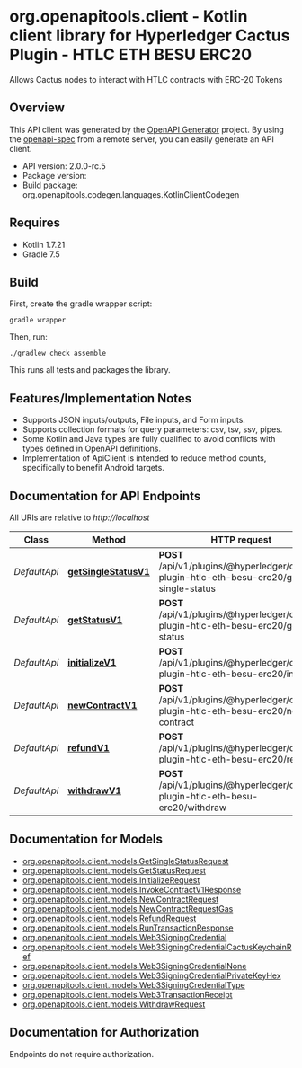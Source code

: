 # org.openapitools.client - Kotlin client library for Hyperledger Cactus Plugin - HTLC ETH BESU ERC20

Allows Cactus nodes to interact with HTLC contracts with ERC-20 Tokens

## Overview
This API client was generated by the [OpenAPI Generator](https://openapi-generator.tech) project.  By using the [openapi-spec](https://github.com/OAI/OpenAPI-Specification) from a remote server, you can easily generate an API client.

- API version: 2.0.0-rc.5
- Package version: 
- Build package: org.openapitools.codegen.languages.KotlinClientCodegen

## Requires

* Kotlin 1.7.21
* Gradle 7.5

## Build

First, create the gradle wrapper script:

```
gradle wrapper
```

Then, run:

```
./gradlew check assemble
```

This runs all tests and packages the library.

## Features/Implementation Notes

* Supports JSON inputs/outputs, File inputs, and Form inputs.
* Supports collection formats for query parameters: csv, tsv, ssv, pipes.
* Some Kotlin and Java types are fully qualified to avoid conflicts with types defined in OpenAPI definitions.
* Implementation of ApiClient is intended to reduce method counts, specifically to benefit Android targets.

<a id="documentation-for-api-endpoints"></a>
## Documentation for API Endpoints

All URIs are relative to *http://localhost*

Class | Method | HTTP request | Description
------------ | ------------- | ------------- | -------------
*DefaultApi* | [**getSingleStatusV1**](docs/DefaultApi.md#getsinglestatusv1) | **POST** /api/v1/plugins/@hyperledger/cactus-plugin-htlc-eth-besu-erc20/get-single-status | 
*DefaultApi* | [**getStatusV1**](docs/DefaultApi.md#getstatusv1) | **POST** /api/v1/plugins/@hyperledger/cactus-plugin-htlc-eth-besu-erc20/get-status | 
*DefaultApi* | [**initializeV1**](docs/DefaultApi.md#initializev1) | **POST** /api/v1/plugins/@hyperledger/cactus-plugin-htlc-eth-besu-erc20/initialize | Initialize contract
*DefaultApi* | [**newContractV1**](docs/DefaultApi.md#newcontractv1) | **POST** /api/v1/plugins/@hyperledger/cactus-plugin-htlc-eth-besu-erc20/new-contract | Create a new hashtimelock contract
*DefaultApi* | [**refundV1**](docs/DefaultApi.md#refundv1) | **POST** /api/v1/plugins/@hyperledger/cactus-plugin-htlc-eth-besu-erc20/refund | Refund a hashtimelock contract
*DefaultApi* | [**withdrawV1**](docs/DefaultApi.md#withdrawv1) | **POST** /api/v1/plugins/@hyperledger/cactus-plugin-htlc-eth-besu-erc20/withdraw | Withdraw a hashtimelock contract


<a id="documentation-for-models"></a>
## Documentation for Models

 - [org.openapitools.client.models.GetSingleStatusRequest](docs/GetSingleStatusRequest.md)
 - [org.openapitools.client.models.GetStatusRequest](docs/GetStatusRequest.md)
 - [org.openapitools.client.models.InitializeRequest](docs/InitializeRequest.md)
 - [org.openapitools.client.models.InvokeContractV1Response](docs/InvokeContractV1Response.md)
 - [org.openapitools.client.models.NewContractRequest](docs/NewContractRequest.md)
 - [org.openapitools.client.models.NewContractRequestGas](docs/NewContractRequestGas.md)
 - [org.openapitools.client.models.RefundRequest](docs/RefundRequest.md)
 - [org.openapitools.client.models.RunTransactionResponse](docs/RunTransactionResponse.md)
 - [org.openapitools.client.models.Web3SigningCredential](docs/Web3SigningCredential.md)
 - [org.openapitools.client.models.Web3SigningCredentialCactusKeychainRef](docs/Web3SigningCredentialCactusKeychainRef.md)
 - [org.openapitools.client.models.Web3SigningCredentialNone](docs/Web3SigningCredentialNone.md)
 - [org.openapitools.client.models.Web3SigningCredentialPrivateKeyHex](docs/Web3SigningCredentialPrivateKeyHex.md)
 - [org.openapitools.client.models.Web3SigningCredentialType](docs/Web3SigningCredentialType.md)
 - [org.openapitools.client.models.Web3TransactionReceipt](docs/Web3TransactionReceipt.md)
 - [org.openapitools.client.models.WithdrawRequest](docs/WithdrawRequest.md)


<a id="documentation-for-authorization"></a>
## Documentation for Authorization

Endpoints do not require authorization.

